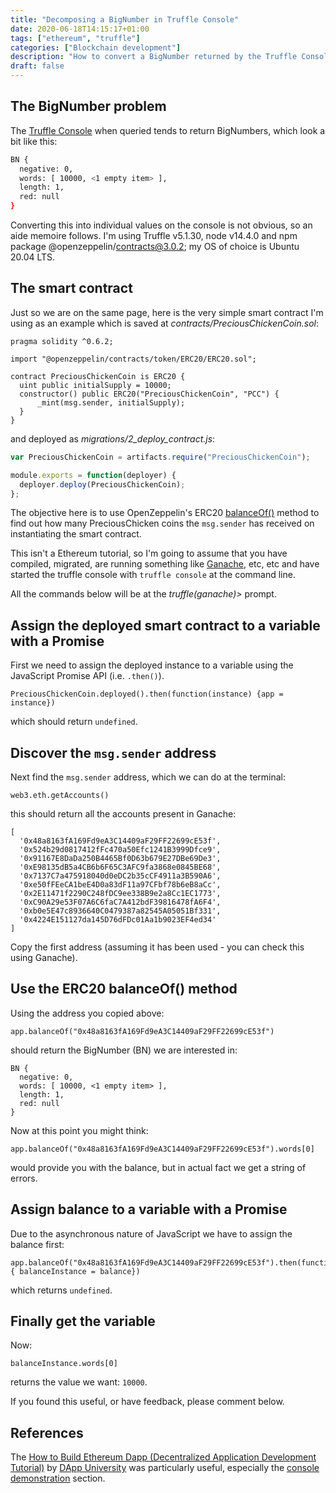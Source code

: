 ```yaml
---
title: "Decomposing a BigNumber in Truffle Console"
date: 2020-06-18T14:15:17+01:00
tags: ["ethereum", "truffle"]
categories: ["Blockchain development"]
description: "How to convert a BigNumber returned by the Truffle Console into individual values"
draft: false
---
```


## The BigNumber problem

The [Truffle Console](https://www.trufflesuite.com/docs/truffle/getting-started/using-truffle-develop-and-the-console) when queried tends to return BigNumbers, which look a bit like this:

```bash
BN {
  negative: 0,
  words: [ 10000, <1 empty item> ],
  length: 1,
  red: null
}
```

Converting this into individual values on the console is not obvious, so an aide memoire follows.  I'm using Truffle v5.1.30, node v14.4.0 and npm package @openzeppelin/contracts@3.0.2; my OS of choice is Ubuntu 20.04 LTS.

## The smart contract

Just so we are on the same page, here is the very simple smart contract I'm using as an example which is saved at _contracts/PreciousChickenCoin.sol_:

```solidity
pragma solidity ^0.6.2;

import "@openzeppelin/contracts/token/ERC20/ERC20.sol";

contract PreciousChickenCoin is ERC20 {
  uint public initialSupply = 10000;
  constructor() public ERC20("PreciousChickenCoin", "PCC") {
      _mint(msg.sender, initialSupply);
  }
}
```

and deployed as _migrations/2&#95;deploy&#95;contract.js_:

```javascript
var PreciousChickenCoin = artifacts.require("PreciousChickenCoin");

module.exports = function(deployer) {
  deployer.deploy(PreciousChickenCoin);
};
```

The objective here is to use OpenZeppelin's ERC20 [balanceOf()](https://docs.openzeppelin.com/contracts/2.x/api/token/erc20#IERC20-balanceOf-address-) method to find out how many PreciousChicken coins the `msg.sender` has received on instantiating the smart contract.


This isn't a Ethereum tutorial, so I'm going to assume that you have compiled, migrated, are running something like [Ganache](https://www.trufflesuite.com/ganache), etc, etc and have started the truffle console with `truffle console` at the command line.

All the commands below will be at the _truffle(ganache)>_ prompt.

## Assign the deployed smart contract to a variable with a Promise

First we need to assign the deployed instance to a variable using the JavaScript Promise API (i.e. `.then()`).

```solidity
PreciousChickenCoin.deployed().then(function(instance) {app = instance})
```

which should return `undefined`.

## Discover the `msg.sender` address

Next find the `msg.sender` address, which we can do at the terminal:

```solidity
web3.eth.getAccounts()
```

this should return all the accounts present in Ganache:

```solidity
[
  '0x48a8163fA169Fd9eA3C14409aF29FF22699cE53f',
  '0x524b29d0817412fFc470a50Efc1241B3999Dfce9',
  '0x91167E8DaDa250B4465Bf0D63b679E27DBe69De3',
  '0xE98135dB5a4CB6b6F65C3AFC9fa3868e0845BE68',
  '0x7137C7a475918040d0eDC2b35cCF4911a3B590A6',
  '0xe50fFEeCA1beE4D0a83dF11a97CFbf78b6eB8aCc',
  '0x2E11471f2290C248fDC9ee338B9e2a8Cc1EC1773',
  '0xC90A29e53F07A6C6faC7A412bdF39816478fA6F4',
  '0xb0e5E47c8936640C0479387a82545A05051Bf331',
  '0x4224E151127da145D76dFDc01Aa1b9023EF4ed34'
]
```

Copy the first address (assuming it has been used - you can check this using Ganache).

## Use the ERC20 balanceOf() method

Using the address you copied above:

```solidity
app.balanceOf("0x48a8163fA169Fd9eA3C14409aF29FF22699cE53f")
```

should return the BigNumber (BN) we are interested in:

```solidity
BN {
  negative: 0,
  words: [ 10000, <1 empty item> ],
  length: 1,
  red: null
}
```

Now at this point you might think:

```solidity
app.balanceOf("0x48a8163fA169Fd9eA3C14409aF29FF22699cE53f").words[0]
```

would provide you with the balance, but in actual fact we get a string of errors.

## Assign balance to a variable with a Promise

Due to the asynchronous nature of JavaScript we have to assign the balance first:

```solidity
app.balanceOf("0x48a8163fA169Fd9eA3C14409aF29FF22699cE53f").then(function(balance) { balanceInstance = balance})
```

which returns `undefined`.


## Finally get the variable

Now:

```solidity
balanceInstance.words[0]
```

returns the value we want: `10000`.  

If you found this useful, or have feedback, please comment below.

## References

The [How to Build Ethereum Dapp (Decentralized Application Development Tutorial)](https://www.youtube.com/watch?v=3681ZYbDSSk) by [DApp University](https://www.dappuniversity.com) was particularly useful, especially the [console demonstration](https://www.youtube.com/watch?v=3681ZYbDSSk&feature=youtu.be&t=21m50s) section.
